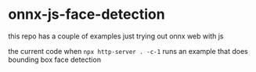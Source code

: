 # onnx-js-face-detection

this repo has a couple of examples just trying out onnx web with js 

the current code when `npx http-server . -c-1` runs an example that does bounding box face detection 

